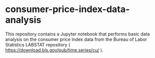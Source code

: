 # consumer-price-index-data-analysis

This repository contains a Jupyter notebook that performs basic data analysis on the consumer price index data from the Bureau of Labor Statistics LABSTAT repository ( https://download.bls.gov/pub/time.series/cu/ ).
